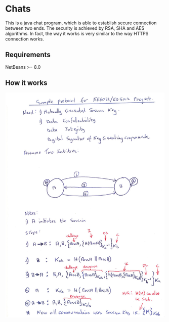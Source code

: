 # Chats
This is a java chat program, which is able to establish secure connection between two ends. The security is achieved by RSA, SHA and AES algorithms. In fact, the way it works is very similar to the way HTTPS connection works.

## Requirements

NetBeans >= 8.0

## How it works

![](/readme_img/procedure.jpg)
